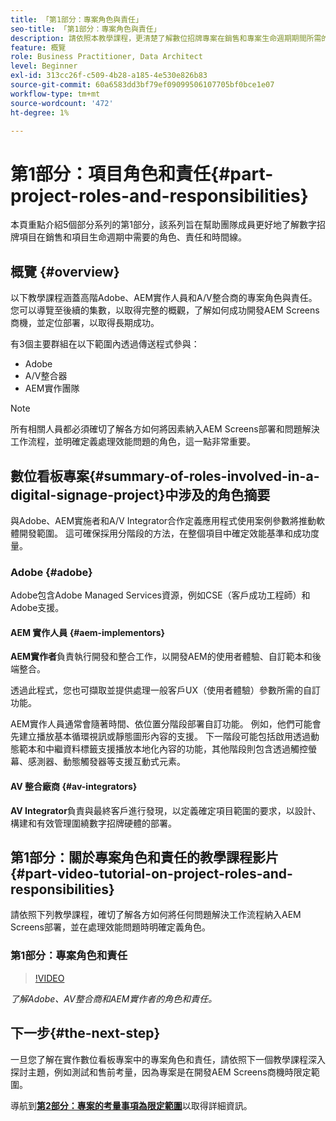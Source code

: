 ```yaml
---
title: 「第1部分：專案角色與責任」
seo-title: 「第1部分：專案角色與責任」
description: 請依照本教學課程，更清楚了解數位招牌專案在銷售和專案生命週期期間所需的角色、責任和時間線。
feature: 概覽
role: Business Practitioner, Data Architect
level: Beginner
exl-id: 313cc26f-c509-4b28-a185-4e530e826b83
source-git-commit: 60a6583dd3bf79ef09099506107705bf0bce1e07
workflow-type: tm+mt
source-wordcount: '472'
ht-degree: 1%

---
```


# 第1部分：項目角色和責任{#part-project-roles-and-responsibilities}

本頁重點介紹5個部分系列的第1部分，該系列旨在幫助團隊成員更好地了解數字招牌項目在銷售和項目生命週期中需要的角色、責任和時間線。

## 概覽 {#overview}

以下教學課程涵蓋高階Adobe、AEM實作人員和A/V整合商的專案角色與責任。 您可以導覽至後續的集數，以取得完整的概觀，了解如何成功開發AEM Screens商機，並定位部署，以取得長期成功。

有3個主要群組在以下範圍內透過傳送程式參與：

* Adobe
* A/V整合器
* AEM實作團隊

>[!NOTE]
>
>所有相關人員都必須確切了解各方如何將因素納入AEM Screens部署和問題解決工作流程，並明確定義處理效能問題的角色，這一點非常重要。

## 數位看板專案{#summary-of-roles-involved-in-a-digital-signage-project}中涉及的角色摘要

與Adobe、AEM實施者和A/V Integrator合作定義應用程式使用案例參數將推動軟體開發範圍。 這可確保採用分階段的方法，在整個項目中確定效能基準和成功度量。

### Adobe {#adobe}

Adobe包含Adobe Managed Services資源，例如CSE（客戶成功工程師）和Adobe支援。

#### AEM 實作人員 {#aem-implementors}

**AEM實作者**&#x200B;負責執行開發和整合工作，以開發AEM的使用者體驗、自訂範本和後端整合。

透過此程式，您也可擷取並提供處理一般客戶UX（使用者體驗）參數所需的自訂功能。

AEM實作人員通常會隨著時間、依位置分階段部署自訂功能。 例如，他們可能會先建立播放基本循環視訊或靜態圖形內容的支援。 下一階段可能包括啟用透過動態範本和中繼資料標籤支援播放本地化內容的功能，其他階段則包含透過觸控螢幕、感測器、動態觸發器等支援互動式元素。

#### AV 整合廠商 {#av-integrators}

**AV Integrator**&#x200B;負責與最終客戶進行發現，以定義確定項目範圍的要求，以設計、構建和有效管理圍繞數字招牌硬體的部署。

## 第1部分：關於專案角色和責任的教學課程影片{#part-video-tutorial-on-project-roles-and-responsibilities}

請依照下列教學課程，確切了解各方如何將任何問題解決工作流程納入AEM Screens部署，並在處理效能問題時明確定義角色。

### 第1部分：專案角色和責任

>[!VIDEO](https://video.tv.adobe.com/v/28375)

*了解Adobe、AV整合商和AEM實作者的角色和責任。*

## 下一步{#the-next-step}

一旦您了解在實作數位看板專案中的專案角色和責任，請依照下一個教學課程深入探討主題，例如測試和售前考量，因為專案是在開發AEM Screens商機時限定範圍。

導航到&#x200B;**[第2部分：專案的考量事項為限定範圍](project-considerations.md)**&#x200B;以取得詳細資訊。
